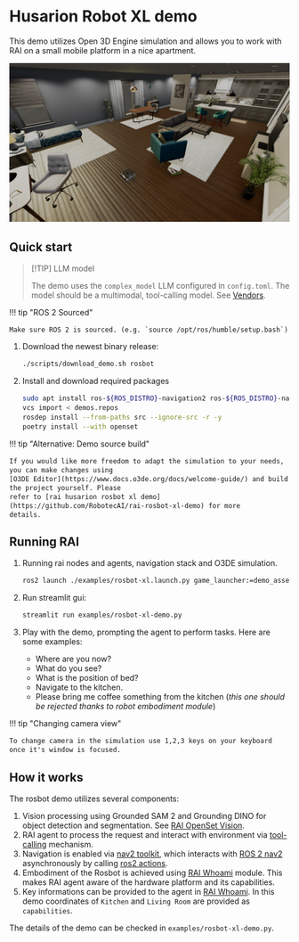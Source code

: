 # Husarion Robot XL demo

This demo utilizes Open 3D Engine simulation and allows you to work with RAI on a small mobile
platform in a nice apartment.

![Screenshot1](../imgs/o3deSimulation.png)

## Quick start

> [!TIP] LLM model
>
> The demo uses the `complex_model` LLM configured in `config.toml`. The model should be a multimodal, tool-calling model. See [Vendors](../setup/vendors.md#llm-model-configuration-in-rai).

!!! tip "ROS 2 Sourced"

    Make sure ROS 2 is sourced. (e.g. `source /opt/ros/humble/setup.bash`)

1. Download the newest binary release:

    ```bash
    ./scripts/download_demo.sh rosbot
    ```

2. Install and download required packages

    ```bash
    sudo apt install ros-${ROS_DISTRO}-navigation2 ros-${ROS_DISTRO}-nav2-bringup
    vcs import < demos.repos
    rosdep install --from-paths src --ignore-src -r -y
    poetry install --with openset
    ```

!!! tip "Alternative: Demo source build"

    If you would like more freedom to adapt the simulation to your needs, you can make changes using
    [O3DE Editor](https://www.docs.o3de.org/docs/welcome-guide/) and build the project yourself. Please
    refer to [rai husarion rosbot xl demo](https://github.com/RobotecAI/rai-rosbot-xl-demo) for more
    details.

## Running RAI

1. Running rai nodes and agents, navigation stack and O3DE simulation.

    ```bash
    ros2 launch ./examples/rosbot-xl.launch.py game_launcher:=demo_assets/rosbot/RAIROSBotXLDemo/RAIROSBotXLDemo.GameLauncher
    ```

2. Run streamlit gui:

    ```bash
    streamlit run examples/rosbot-xl-demo.py
    ```

3. Play with the demo, prompting the agent to perform tasks. Here are some examples:

    - Where are you now?
    - What do you see?
    - What is the position of bed?
    - Navigate to the kitchen.
    - Please bring me coffee something from the kitchen (_this one should be rejected thanks to robot embodiment module_)

!!! tip "Changing camera view"

    To change camera in the simulation use 1,2,3 keys on your keyboard once it's window is focused.

## How it works

The rosbot demo utilizes several components:

1. Vision processing using Grounded SAM 2 and Grounding DINO for object detection and segmentation. See [RAI OpenSet Vision](../extensions/openset.md).
2. RAI agent to process the request and interact with environment via [tool-calling](https://python.langchain.com/docs/concepts/tool_calling/) mechanism.
3. Navigation is enabled via [nav2 toolkit](../API_documentation/langchain_integration/ROS_2_tools.md#nav2), which interacts with [ROS 2 nav2](https://docs.nav2.org/) asynchronously by calling [ros2 actions](https://docs.ros.org/en/jazzy/Tutorials/Beginner-CLI-Tools/Understanding-ROS2-Actions/Understanding-ROS2-Actions.html).
4. Embodiment of the Rosbot is achieved using [RAI Whoami](../tutorials/create_robots_whoami.md) module. This makes RAI agent aware of the hardware platform and its capabilities.
5. Key informations can be provided to the agent in [RAI Whoami](../tutorials/create_robots_whoami.md). In this demo coordinates of `Kitchen` and `Living Room` are provided as `capabilities`.

The details of the demo can be checked in `examples/rosbot-xl-demo.py`.
